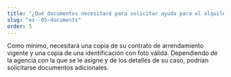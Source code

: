 ```yaml
---
title: "¿Qué documentos necesitaré para solicitar ayuda para el alquiler?"
slug: "es--05-documents"
order: 5
---
```


Como mínimo, necesitará una copia de su contrato de arrendamiento vigente y una copia de una identificación con foto válida. Dependiendo de la agencia con la que se le asigne y de los detalles de su caso, podrían solicitarse documentos adicionales.